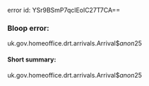 error id: YSr9BSmP7qclEolC27T7CA==
### Bloop error:

uk.gov.homeoffice.drt.arrivals.Arrival$$anon$25
#### Short summary: 

uk.gov.homeoffice.drt.arrivals.Arrival$$anon$25